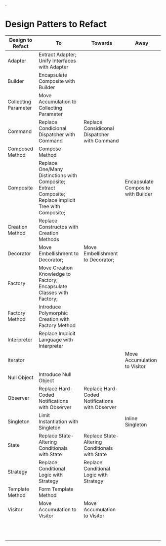 .

# Design Patters to Refact

| Design to Refact     | To                                                           | Towards                                         | Away                               |
| -------------------- | ------------------------------------------------------------ | ----------------------------------------------- | ---------------------------------- |
| Adapter              | Extract Adapter; Unify Interfaces with Adapter               |                                                 |                                    |
| Builder              | Encapsulate Composite with Builder                           |                                                 |                                    |
| Collecting Parameter | Move Accumulation to Collecting Parameter                    |                                                 |                                    |
| Command              | Replace Condicional Dispatcher with Command                  | Replace Considiconal Dispatcher with Command    |                                    |
| Composed Method      | Compose Method                                               |                                                 |                                    |
| Composite            | Replace One/Many Distinctions with Composite; Extract Composite; Replace implicit Tree with Composite; |                                                 | Encapsulate Composite with Builder |
| Creation Method      | Replace Constructos with Creation Methods                    |                                                 |                                    |
| Decorator            | Move Embellishment to Decorator;                             | Move Embellishment to Decorator;                |                                    |
| Factory              | Move Creation Knowledge to Factory; Encapsulate Classes with Factory; |                                                 |                                    |
| Factory Method       | Introduce Polymorphic Creation with Factory Method           |                                                 |                                    |
| Interpreter          | Replace Implicit Language with Interpreter                   |                                                 |                                    |
| Iterator             |                                                              |                                                 | Move Accumulation to Visitor       |
| Null Object          | Introduce Null Object                                        |                                                 |                                    |
| Observer             | Replace Hard-Coded Notifications with Observer               | Replace Hard-Coded Notifications with  Observer |                                    |
| Singleton            | Limit Instantiation with Singleton                           |                                                 | Inline Singleton                   |
| State                | Replace State-Altering Conditionals with State               | Replace State-Altering Conditionals with State  |                                    |
| Strategy             | Replace Conditional Logic with Strategy                      | Replace Conditional Logic with Strategy         |                                    |
| Template Method      | Form Template Method                                         |                                                 |                                    |
| Visitor              | Move Accumulation to Visitor                                 | Move Accumulation to Visitor                    |                                    |
|                      |                                                              |                                                 |                                    |
|                      |                                                              |                                                 |                                    |
|                      |                                                              |                                                 |                                    |
|                      |                                                              |                                                 |                                    |
|                      |                                                              |                                                 |                                    |
|                      |                                                              |                                                 |                                    |
|                      |                                                              |                                                 |                                    |
|                      |                                                              |                                                 |                                    |
|                      |                                                              |                                                 |                                    |
|                      |                                                              |                                                 |                                    |
|                      |                                                              |                                                 |                                    |
